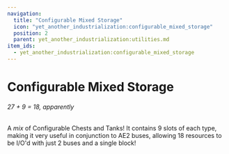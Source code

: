 ```yaml
---
navigation:
  title: "Configurable Mixed Storage"
  icon: "yet_another_industrialization:configurable_mixed_storage"
  position: 2
  parent: yet_another_industrialization:utilities.md
item_ids:
  - yet_another_industrialization:configurable_mixed_storage
---
```


# Configurable Mixed Storage
###### *27 + 9 = 18, apparently*

<GameScene zoom="4" interactive={true} fullWidth={true}>
    <Block id="yet_another_industrialization:configurable_mixed_storage" />
</GameScene>

A *mix* of Configurable Chests and Tanks! It contains 9 slots of each type, making it very useful in conjunction to AE2 buses, allowing 18 resources to be I/O'd with just 2 buses and a single block!


<Recipe id="yet_another_industrialization:craft/configurable_mixed_storage" />

<Recipe id="yet_another_industrialization:craft/configurable_mixed_storage_upgrade" />


